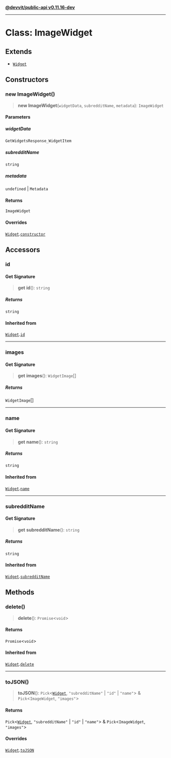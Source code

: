 [**@devvit/public-api v0.11.16-dev**](../../README.md)

---

# Class: ImageWidget

## Extends

- [`Widget`](Widget.md)

## Constructors

<a id="constructor"></a>

### new ImageWidget()

> **new ImageWidget**(`widgetData`, `subredditName`, `metadata`): `ImageWidget`

#### Parameters

##### widgetData

`GetWidgetsResponse_WidgetItem`

##### subredditName

`string`

##### metadata

`undefined` | `Metadata`

#### Returns

`ImageWidget`

#### Overrides

[`Widget`](Widget.md).[`constructor`](Widget.md#constructor)

## Accessors

<a id="id"></a>

### id

#### Get Signature

> **get** **id**(): `string`

##### Returns

`string`

#### Inherited from

[`Widget`](Widget.md).[`id`](Widget.md#id)

---

<a id="images"></a>

### images

#### Get Signature

> **get** **images**(): `WidgetImage`[]

##### Returns

`WidgetImage`[]

---

<a id="name"></a>

### name

#### Get Signature

> **get** **name**(): `string`

##### Returns

`string`

#### Inherited from

[`Widget`](Widget.md).[`name`](Widget.md#name)

---

<a id="subredditname"></a>

### subredditName

#### Get Signature

> **get** **subredditName**(): `string`

##### Returns

`string`

#### Inherited from

[`Widget`](Widget.md).[`subredditName`](Widget.md#subredditname)

## Methods

<a id="delete"></a>

### delete()

> **delete**(): `Promise`\<`void`\>

#### Returns

`Promise`\<`void`\>

#### Inherited from

[`Widget`](Widget.md).[`delete`](Widget.md#delete)

---

<a id="tojson"></a>

### toJSON()

> **toJSON**(): `Pick`\<[`Widget`](Widget.md), `"subredditName"` \| `"id"` \| `"name"`\> & `Pick`\<`ImageWidget`, `"images"`\>

#### Returns

`Pick`\<[`Widget`](Widget.md), `"subredditName"` \| `"id"` \| `"name"`\> & `Pick`\<`ImageWidget`, `"images"`\>

#### Overrides

[`Widget`](Widget.md).[`toJSON`](Widget.md#tojson)
